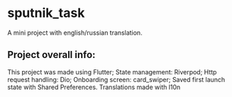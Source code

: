 # sputnik_task

A mini project with english/russian translation.

## Project overall info:

This project was made using Flutter;
State management: Riverpod;
Http request handling: Dio;
Onboarding screen: card_swiper;
Saved first launch state with Shared Preferences.
Translations made with l10n
